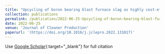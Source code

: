 ```yaml
---
title: "Upcycling of boron bearing blast furnace slag as highly cost-effective shield for protection of neutron radiation hazard: An innovative way and proposal of shielding mechanism"
collection: publications
permalink: /publication/2022-06-25-Upcycling-of-boron-bearing-blast-furnace-slag-as-highly-cost-effective-shield-for-protection-of-neutron-radiation-hazard:-An-innovative-way-and-proposal-of-shielding-mechanism
date: 2022-06-25
venue: 'Journal of Cleaner Production'
paperurl: '(https://doi.org/10.1016/j.jclepro.2022.131817)'
---
```

Use [Google Scholar]([https://scholar.google.com/scholar?hl=zh-CN&as_sdt=0%2C48&q=A+novel+method+of+utilization+of+hot+dip+galvanizing+slag+using+the+heat+waste+from+itself+for+protection+from+radiation&btnG=]){:target="_blank"} for full citation
